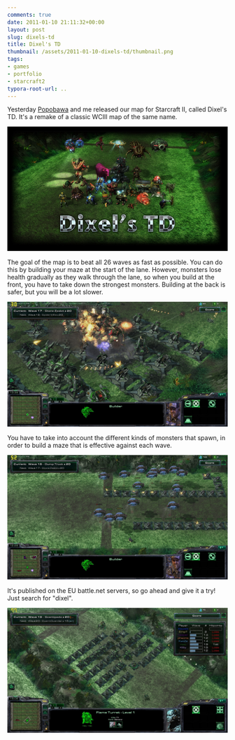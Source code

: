 ```yaml
---
comments: true
date: 2011-01-10 21:11:32+00:00
layout: post
slug: dixels-td
title: Dixel's TD
thumbnail: /assets/2011-01-10-dixels-td/thumbnail.png
tags:
- games
- portfolio
- starcraft2
typora-root-url: ..
---
```


Yesterday [Popobawa](http://www.sc2mapster.com/profiles/Popobawa/) and me released our map for Starcraft II, called Dixel's TD. It's a remake of a classic WCIII map of the same name. 

[![](/assets/2011-01-10-dixels-td/loadingscreen-small.jpg)](/assets/2011-01-10-dixels-td/loadingscreen-small.jpg)

The goal of the map is to beat all 26 waves as fast as possible. You can do this by building your maze at the start of the lane. However, monsters lose health gradually as they walk through the lane, so when you build at the front, you have to take down the strongest monsters. Building at the back is safer, but you will be a lot slower.

[![](/assets/2011-01-10-dixels-td/Screenshot2011-01-10-21_39_38.jpg)](/assets/2011-01-10-dixels-td/Screenshot2011-01-10-21_39_38.jpg)

You have to take into account the different kinds of monsters that spawn, in order to build a maze that is effective against each wave.

[![](/assets/2011-01-10-dixels-td/Screenshot2011-01-10-21_38_48.jpg)](/assets/2011-01-10-dixels-td/Screenshot2011-01-10-21_38_48.jpg)

It's published on the EU battle.net servers, so go ahead and give it a try! Just search for "dixel". 

[![](/assets/2011-01-10-dixels-td/Screenshot2011-01-10-21_40_39.jpg)](/assets/2011-01-10-dixels-td/Screenshot2011-01-10-21_40_39.jpg)



